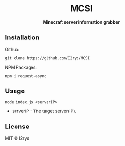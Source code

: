 <h1 align="center">MCSI</h1>
<h4 align="center">Minecraft server information grabber</h4>

## Installation
Github:
```
git clone https://github.com/I2rys/MCSI
```

NPM Packages:
```
npm i request-async
```

## Usage
```
node index.js <serverIP>
```

 - serverIP - The target server(IP).

## License
MIT © I2rys